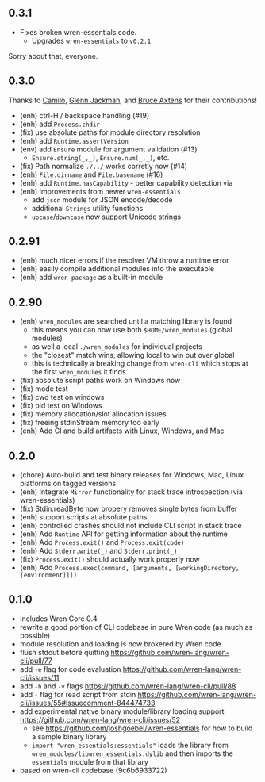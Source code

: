 ## 0.3.1

- Fixes broken wren-essentials code.
  - Upgrades `wren-essentials` to `v0.2.1`

Sorry about that, everyone.

## 0.3.0

Thanks to [Camilo][], [Glenn Jackman][], and [Bruce Axtens][] for their contributions!

- (enh) ctrl-H / backspace handling (#19)
- (enh) add `Process.chdir` 
- (fix) use absolute paths for module directory resolution
- (enh) add `Runtime.assertVersion`
- (env) add `Ensure` module for argument validation (#13)
  - `Ensure.string(_,_)`, `Ensure.num(_,_)`, etc.
- (fix) Path normalize `./../` works corretly now (#14)
- (enh) `File.dirname` and `File.basename` (#16)
- (enh) add `Runtime.hasCapability` - better capability detection via 
- (enh) Improvements from newer `wren-essentials`
  - add `json` module for JSON encode/decode
  - additional `Strings` utility functions
  - `upcase`/`downcase` now support Unicode strings

[Camilo]: https://github.com/clsource
[Glenn Jackman]: https://github.com/glennj
[Bruce Axtens]: https://github.com/axtens

## 0.2.91

- (enh) much nicer errors if the resolver VM throw a runtime error
- (enh) easily compile additional modules into the executable
- (enh) add `wren-package` as a built-in module

## 0.2.90 

- (enh) `wren_modules` are searched until a matching library is found
  - this means you can now use both `$HOME/wren_modules` (global modules) 
  - as well a local `./wren_modules` for individual projects
  - the "closest" match wins, allowing local to win out over global
  - this is technically a breaking change from `wren-cli` which stops at the first `wren_modules` it finds
- (fix) absolute script paths work on Windows now
- (fix) mode test
- (fix) cwd test on windows
- (fix) pid test on Windows
- (fix) memory allocation/slot allocation issues
- (fix) freeing stdinStream memory too early
- (enh) Add CI and build artifacts with Linux, Windows, and Mac

## 0.2.0

- (chore) Auto-build and test binary releases for Windows, Mac, Linux platforms on tagged versions
- (enh) Integrate `Mirror` functionality for stack trace introspection (via wren-essentials)
- (fix) Stdin.readByte now propery removes single bytes from buffer
- (enh) support scripts at absolute paths
- (enh) controlled crashes should not include CLI script in stack trace
- (enh) Add `Runtime` API for getting information about the runtime
- (enh) Add `Process.exit()` and `Process.exit(code)`
- (enh) Add `Stderr.write(_)` and `Stderr.print(_)`
- (fix) `Process.exit()` should actually work properly now
- (enh) Add `Process.exec(command, [arguments, [workingDirectory, [environment]]])`

## 0.1.0 

- includes Wren Core 0.4
- rewrite a good portion of CLI codebase in pure Wren code (as much as possible)
- module resolution and loading is now brokered by Wren code
- flush stdout before quitting https://github.com/wren-lang/wren-cli/pull/77
- add `-e` flag for code evaluation https://github.com/wren-lang/wren-cli/issues/11
- add `-h` and `-v` flags https://github.com/wren-lang/wren-cli/pull/88
- add `-` flag for read script from stdin https://github.com/wren-lang/wren-cli/issues/55#issuecomment-844474733
- add experimental native binary module/library loading support https://github.com/wren-lang/wren-cli/issues/52
  - see https://github.com/joshgoebel/wren-essentials for how to build a sample binary library 
  - `import "wren_essentials:essentials"` loads the library from `wren_modules/libwren_essentials.dylib` and then imports the `essentials` module from that library
- based on wren-cli codebase (9c6b6933722)